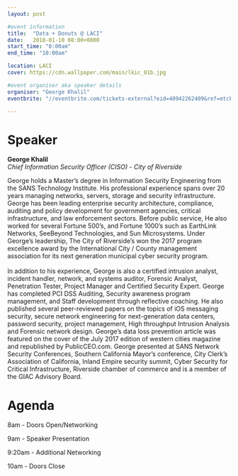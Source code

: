 ```yaml
---
layout: post

#event information
title:  "Data + Donuts @ LACI"
date:   2018-01-10 08:00+0800
start_time: "8:00am"
end_time: "10:00am"

location: LACI
cover: https://cdn.wallpaper.com/main/lkic_01b.jpg

#event organiser aka speaker details
organiser: "George Khalil"
eventbrite: "//eventbrite.com/tickets-external?eid=40942262409&ref=etckt"

---
```


# Speaker
__George Khalil__<br>
_Chief Information Security Officer (CISO) - City of Riverside_

George holds a Master’s degree in Information Security Engineering from the SANS Technology Institute. His professional experience spans over 20 years managing networks, servers, storage and security infrastructure. George has been leading enterprise security architecture, compliance, auditing and policy development for government agencies, critical infrastructure, and law enforcement sectors. Before public service, He also worked for several Fortune 500’s, and Fortune 1000’s such as EarthLink Networks, SeeBeyond Technologies, and Sun Microsystems. Under George’s leadership, The City of Riverside’s won the 2017 program excellence award by the International City  / County management association for its next generation municipal cyber security program.
<br><br>
In addition to his experience, George is also a certified intrusion analyst, incident handler, network, and systems auditor, Forensic Analyst, Penetration Tester, Project Manager and Certified Security Expert. George has completed PCI DSS Auditing, Security awareness program management, and Staff development through reflective coaching. He also published several peer-reviewed papers on the topics of iOS messaging security, secure network engineering for next-generation data centers, password security, project management, High throughput Intrusion Analysis and Forensic network design. George’s data loss prevention article was featured on the cover of the July 2017 edition of western cities magazine and republished by PublicCEO.com. George presented at SANS Network Security Conferences, Southern California Mayor’s conference, City Clerk’s Association of California, Inland Empire security summit, Cyber Security for Critical Infrastructure, Riverside chamber of commerce and is a member of the GIAC Advisory Board.  

# Agenda

8am - Doors Open/Networking

9am - Speaker Presentation

9:20am - Additional Networking

10am - Doors Close

